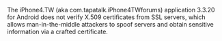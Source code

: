 The iPhone4.TW (aka com.tapatalk.iPhone4TWforums) application 3.3.20 for Android does not verify X.509 certificates from SSL servers, which allows man-in-the-middle attackers to spoof servers and obtain sensitive information via a crafted certificate.